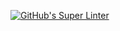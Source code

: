 [![GitHub's Super Linter](https://github.com/ICS20-Programming-NoahS/Unit1-02-HTML-Images/workflows/GitHub's%20Super%20Linter/badge.svg)](https://github.com/ICS20-Programming-NoahS/Unit1-02-HTML-Images/actions)
